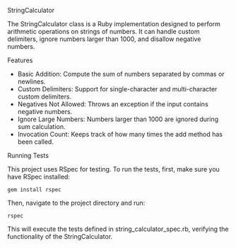 StringCalculator

The StringCalculator class is a Ruby implementation designed to perform arithmetic operations on strings of numbers. It can handle custom delimiters, ignore numbers larger than 1000, and disallow negative numbers.

Features

- Basic Addition: Compute the sum of numbers separated by commas or newlines.
- Custom Delimiters: Support for single-character and multi-character custom delimiters.
- Negatives Not Allowed: Throws an exception if the input contains negative numbers.
- Ignore Large Numbers: Numbers larger than 1000 are ignored during sum calculation.
- Invocation Count: Keeps track of how many times the add method has been called.

Running Tests

This project uses RSpec for testing. To run the tests, first, make sure you have RSpec installed:

```gem install rspec```

Then, navigate to the project directory and run:

```rspec```

This will execute the tests defined in string_calculator_spec.rb, verifying the functionality of the StringCalculator.
